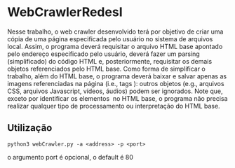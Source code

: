 # WebCrawlerRedesI

Nesse trabalho, o web crawler desenvolvido terá por objetivo de criar uma cópia de uma página especificada pelo usuário no sistema de arquivos local. Assim, o programa deverá requisitar o arquivo HTML base apontado pelo endereço especificado pelo usuário, deverá fazer um parsing (simplificado) do código HTML e, posteriormente, requisitar os demais objetos referenciados pelo HTML base. Como forma de simplificar o trabalho, além do HTML base, o programa deverá baixar e salvar apenas as imagens referenciadas na página (i.e., tags <img>): outros objetos (e.g., arquivos CSS, arquivos Javascript, vídeos, áudios) podem ser ignorados. Note que, exceto por identificar os elementos <img> no HTML base, o programa não precisa realizar qualquer tipo de processamento ou interpretação do HTML base.

## Utilização
`python3 webCrawler.py -a <address> -p <port>`

o argumento port é opcional, o default é 80